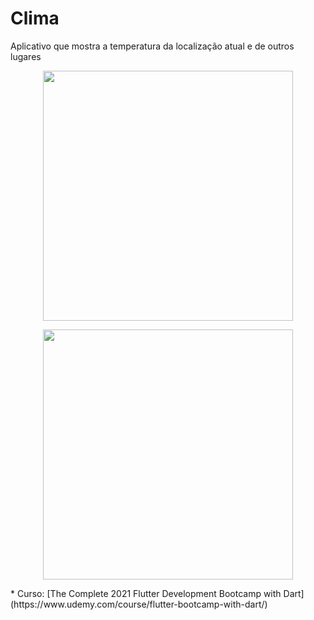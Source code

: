 # Clima
Aplicativo que mostra a temperatura da localização atual e de outros lugares


  <p align="center">
  <img width="400" src="https://github.com/douglasadones/Clima/assets/95550011/56229982-6f92-4779-bb20-60adb566514a.gif"/>
  </p>
  
  <p align="center">
  <img width="400" src="https://github.com/douglasadones/Clima/assets/95550011/b4f4ef4d-c29a-4124-a600-b6aafdc35b9b"/>
  </p>
* Curso: [The Complete 2021 Flutter Development Bootcamp with Dart](https://www.udemy.com/course/flutter-bootcamp-with-dart/)

